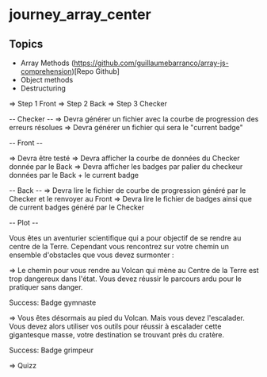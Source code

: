 # journey_array_center

## Topics
- Array Methods (https://github.com/guillaumebarranco/array-js-comprehension)[Repo Github]
- Object methods
- Destructuring

=> Step 1 Front
=> Step 2 Back
=> Step 3 Checker

-- Checker --
=> Devra générer un fichier avec la courbe de progression des erreurs résolues
=> Devra générer un fichier qui sera le "current badge"


-- Front --

=> Devra être testé
=> Devra afficher la courbe de données du Checker donnée par le Back
=> Devra afficher les badges par palier du checkeur données par le Back + le current badge


-- Back --
=> Devra lire le fichier de courbe de progression généré par le Checker et le renvoyer au Front
=> Devra lire le fichier de badges ainsi que de current badges généré par le Checker


-- Plot --

Vous êtes un aventurier scientifique qui a pour objectif de se rendre au centre de la Terre. Cependant vous rencontrez sur votre chemin un ensemble d'obstacles que vous devez surmonter :

=> Le chemin pour vous rendre au Volcan qui mène au Centre de la Terre est trop dangereux dans l'état. Vous devez réussir le parcours ardu pour le pratiquer sans danger.

Success: Badge gymnaste

=> Vous êtes désormais au pied du Volcan. Mais vous devez l'escalader. Vous devez alors utiliser vos outils pour réussir à escalader cette gigantesque masse, votre destination se trouvant près du cratère.

Success: Badge grimpeur

=> Quizz
